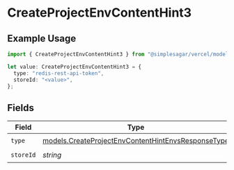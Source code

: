 # CreateProjectEnvContentHint3

## Example Usage

```typescript
import { CreateProjectEnvContentHint3 } from "@simplesagar/vercel/models/createprojectenvop.js";

let value: CreateProjectEnvContentHint3 = {
  type: "redis-rest-api-token",
  storeId: "<value>",
};
```

## Fields

| Field                                                                                                          | Type                                                                                                           | Required                                                                                                       | Description                                                                                                    |
| -------------------------------------------------------------------------------------------------------------- | -------------------------------------------------------------------------------------------------------------- | -------------------------------------------------------------------------------------------------------------- | -------------------------------------------------------------------------------------------------------------- |
| `type`                                                                                                         | [models.CreateProjectEnvContentHintEnvsResponseType](../models/createprojectenvcontenthintenvsresponsetype.md) | :heavy_check_mark:                                                                                             | N/A                                                                                                            |
| `storeId`                                                                                                      | *string*                                                                                                       | :heavy_check_mark:                                                                                             | N/A                                                                                                            |